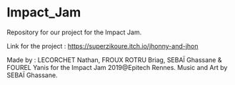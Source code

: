# Impact_Jam
Repository for our project for the Impact Jam.

Link for the project :
https://superzikoure.itch.io/jhonny-and-jhon

Made by : LECORCHET Nathan, FROUX ROTRU Briag, SEBAÏ Ghassane & FOUREL Yanis for the Impact Jam 2019@Epitech Rennes. Music and Art by SEBAÏ Ghassane.
